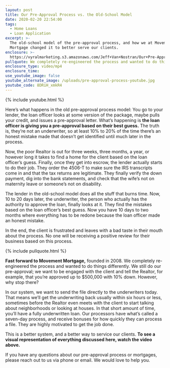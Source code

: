 ```yaml
---
layout: post
title: Our Pre-Approval Process vs. the Old-School Model
date: 2020-02-20 22:54:00
tags:
  - Home Loans
  - Loan Application
excerpt: >-
  The old-school model of the pre-approval process, and how we at Movement
  Mortgage changed it to better serve our clients.
enclosure: >-
  https://vyralmarketing.s3.amazonaws.com/Jeff+Van+Nostran/Our+Pre-Approval+Process+vs.+the+Old-School+Model.mp4
pullquote: We completely re-engineered the process and wanted to do things differently.
enclosure_type: video/mp4
enclosure_time:
use_youtube_image: false
youtube_alternate_image: /uploads/pre-approval-process-youtube.jpg
youtube_code: 8DRiH_xmkR4
---
```


{% include youtube.html %}

Here’s what happens in the old pre-approval process model: You go to your lender, the loan officer looks at some version of the package, maybe pulls your credit, and issues a pre-approval letter. What’s happening is **the loan officer is giving you a pre-approval based on their best guess.** The truth is, they’re not an underwriter, so at least 10% to 20% of the time there’s an honest mistake made that doesn’t get identified until much later in the process.&nbsp;

Now, the poor Realtor is out for three weeks, three months, a year, or however long it takes to find a home for the client based on the loan officer’s guess. Finally, once they get into escrow, the lender actually starts to do their job. They order the 4506-T to make sure the IRS transcripts come in and that the tax returns are legitimate. They finally verify the down payment, dig into the bank statements, and check that the wife’s not on maternity leave or someone’s not on disability.&nbsp;

The lender in the old-school model does all the stuff that burns time. Now, 10 to 20 days later, the underwriter, the person who actually has the authority to approve the loan, finally looks at it. They find the mistakes based on the loan officer’s best guess. Now you have 10 days to two months where everything has to be redone because the loan officer made an honest mistake.&nbsp;

In the end, the client is frustrated and leaves with a bad taste in their mouth about the process. No one will be receiving a positive review for their business based on this process.&nbsp;

{% include pullquote.html %}

**Fast forward to Movement Mortgage,** founded in 2008. We completely re-engineered the process and wanted to do things differently. We still do our pre-approval; we want to be engaged with the client and tell the Realtor, for example, that you’re approved up to $500,000 with 10% down. However, why stop there?&nbsp;

In our system, we want to send the file directly to the underwriters today. That means we’ll get the underwriting back usually within six hours or less, sometimes before the Realtor even meets with the client to start talking about neighborhoods or looking at houses. In that short amount of time, you’ll have a fully underwritten loan. Our processors have what’s called a seven-day process, and receive bonuses for how quickly they can process a file. They are highly motivated to get the job done.&nbsp;

This is a better system, and a better way to service our clients. **To see a visual representation of everything discussed here, watch the video above.&nbsp;**

If you have any questions about our pre-approval process or mortgages, please reach out to us via phone or email. We would love to help you.
